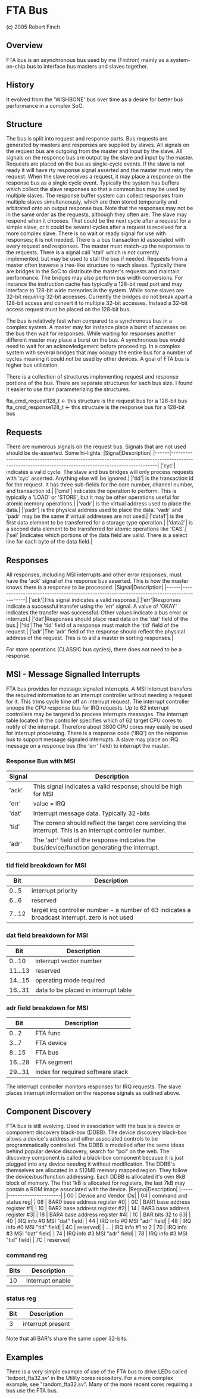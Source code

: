 # FTA Bus
(c) 2005 Robert Finch

## Overview
FTA bus is an asynchronous bus used by me (Finitron) mainly as a system-on-chip bus to interface bus masters and slaves together.

## History
It evolved from the 'WISHBONE' bus over time as a desire for better bus performance in a complex SoC.

## Structure
The bus is split into request and response parts. Bus requests are generated by masters and responses are supplied by slaves.
All signals on the request bus are outgoing from the master and input by the slave. All signals on the response bus are output by the slave and input by the master.
Requests are placed on the bus as single-cycle events. If the slave is not ready it will have rty response signal asserted and the master must retry the request.
When the slave receives a request, it may place a response on the response bus as a single cycle event. Typically the system has buffers which collect the slave responses so that a common bus may be used by multiple slaves.
The response buffer system can collect responses from multiple slaves simultaneously, which are then stored temporarily and arbitrated onto an output response bus. Note that the responses may not be in the same order as the requests, although they often are.
The slave may respond when it chooses. That could be the next cycle after a request for a simple slave, or it could be several cycles after a request is received for a more complex slave. There is no wait or ready signal for use with responses; it is not needed.
There is a bus transaction id associated with every request and responses. The master must match-up the responses to the requests.
There is a signal call 'stall' which is not currently implemented, but may be used to stall the bus if needed.
Requests from a master often traverse a tree-like structure to reach slaves. Typically there are bridges in the SoC to distribute the master's requests and maintain performance. The bridges may also perform bus width conversions.
For instance the instruction cache has typically a 128-bit read port and may interface to 128-bit wide memories in the system. While some slaves are 32-bit requiring 32-bit accesses.
Currently the bridges do not break apart a 128-bit access and convert it to multiple 32-bit accesses. Instead a 32-bit access request must be placed on the 128-bit bus.

The bus is relatively fast when compared to a synchronous bus in a complex system. A master may for instance place a burst of accesses on the bus then wait for responses. While waiting for responses another different master may place a burst on the bus.
A synchronous bus would need to wait for an acknowledgement before proceeding. In a complex system with several bridges that may occupy the entire bus for a number of cycles meaning it could not be used by other devices. A goal of FTA bus is higher bus
utilization.

There is a collection of structures implementing request and response portions of the bus. There are separate structures for
each bus size. I found it easier to use than parameterizing the structures. 

fta_cmd_request128_t  <- this structure is the request bus for a 128-bit bus
fta_cmd_response128_t <- this structure is the response bus for a 128-bit bus

## Requests
There are numerous signals on the request bus. Signals that are not used should be de-asserted.
Some hi-lights:
|Signal|Description|
|------|------------------------------------------------------------------------------------------------------------------------------------------------------|
|'cyc'| indicates a valid cycle. The slave and bus bridges will only process requests with 'cyc' asserted. Anything else will be ignored.|
|'tid'| is the transaction id for the request. It has three sub-fields for the core number, channel number, and transaction id.|
|'cmd'| indicates the operation to perform. This is typically a 'LOAD' or 'STORE', but it may be other operations useful for atomic memory operations.|
|'vadr'| is the virtual address used to place the data.|
|'padr'| is the physical address used to place the data. 'vadr' and 'padr' may be the same if virtual addresses are not used.|
|'data1'| is the first data element to be transferred for a storage type operation.|
|'data2'| is a second data element to be transferred for atomic operations like 'CAS'.|
|'sel' |indicates which portions of the data field are valid. There is a select line for each byte of the data field.|

## Responses
All responses, including MSI interrupts and other error responses, must have the 'ack' signal of the response bus asserted. This is how the master knows there is a response to be processed.
|Signal|Description|
|------|------------------------------------------------------------------------------------------|
|'ack'|This signal indicates a valid response.|
|'err'|Responses indicate a successful transfer using the 'err' signal. A value of 'OKAY' indicates the transfer was successful. Other values indicate a bus error or interrupt.|
|'dat'|Responses should place read data on the 'dat' field of the bus.|
|'tid'|The 'tid' field of a response must match the 'tid' field of the request.|
|'adr'|The 'adr' field of the response should reflect the physical address of the request. This is to aid a master in sorting responses.|

For store operations (CLASSIC bus cycles), there does not need to be a response.

## MSI - Message Signalled Interrupts
FTA bus provides for message signaled interrupts. A MSI interrupt transfers the required information to an interrupt controller without needing a request for it. This trims cycle time off an interrupt request. The interrupt controller snoops the CPU response bus for IRQ requests.
Up to 62 interrupt controllers may be targeted to process interrupts messages. The interrupt table located in the controller specifies which of 62 target CPU cores to notify of the interrupt. Therefore about 3800 CPU cores may easily be used for interrupt processing.
There is a response code ('IRQ') on the response bus to support message signaled interrupts. A slave may place an IRQ message on a response bus (the 'err' field) to interrupt the master.
### Response Bus with MSI
|Signal|Description|
|------|------------------------------------------------------------------------------------------|
|'ack'|This signal indicates a valid response; should be high for MSI|
|'err'|value = IRQ|
|'dat'|Interrupt message data. Typically 32-bits|
|'tid'|The coreno should reflect the target core servicing the interrupt. This is an interrupt controller number.|
|'adr'|The 'adr' field of the response indicates the bus/device/function generating the interrupt.|

### tid field breakdown for MSI
|Bit|Description|
|-----|-------------------|
|0...5| interrupt priority|
|6...6| reserved|
|7...12| target irq controller number - a number of 63 indicates a broadcast interrupt. zero is not used|

### dat field breakdown for MSI
|Bit|Description|
|------|------------------------|
|0...10| interrupt vector number|
|11...13| reserved|
|14...15| operating mode required|
|16...31| data to be placed in interrupt table|

### adr field breakdown for MSI
|Bit|Description|
|-----|---------|
|0...2| FTA func|
|3...7| FTA device|
|8...15| FTA bus|
|16...28| FTA segment|
|29...31| index for required software stack|

The interrupt controller monitors responses for IRQ requests. The slave places interrupt information on the response signals as outlined above.

## Component Discovery
FTA bus is still evolving. Used in association with the bus is a device or component discovery black-box (DDBB). The device discovery black-box allows a device's address and other associated controls to be programmatically controlled.
Ths DDBB is modelled after the same ideas behind popular device discovery, search for "pci" on the web. The discovery component is called a black-box component because it is just plugged into any device needing it without modification.
The DDBB's themselves are allocated in a 512MB memory mapped region. They follow the device/bus/function addressing. Each DDBB is allocated it's own 8kB block of memory. The first 1kB is allocated for registers, the last 7kB may contain a ROM image associated with the device.
|Regno|Description|
|-----|----------------------|
| 00  | Device and Vendor IDs|
| 04  | command and status reg|
| 08  | BAR0 base address register #0|
| 0C  | BAR1 base address register #1|
| 10  | BAR2 base address register #2|
| 14  | BAR3 base address register #3|
| 18  | BAR4 base address register #4|
| 1C	| BAR bits 32 to 63|
| 40  | IRQ info #0 MSI "dat" field|
| 44  | IRQ info #0 MSI "adr" field|
| 48  | IRQ info #0 MSI "tid" field|
| 4C  | reserved|
| ... | IRQ info #1 to 2
| 70  | IRQ info #3 MSI "dat" field|
| 74  | IRQ info #3 MSI "adr" field|
| 78  | IRQ info #3 MSI "tid" field|
| 7C  | reserved|

### command reg
|Bits|Description|
|----|-----------|
|10|interrupt enable|

### status reg
|Bit|Description|
|---|-----------|
|3|interrupt present|

Note that all BAR's share the same upper 32-bits.

## Examples
There is a very simple example of use of the FTA bus to drive LEDs called 'ledport_fta32.sv' in the Utility cores repository.
For a more complex example, see "random_fta32.sv".
Many of the more recent cores requiring a bus use the FTA bus.
